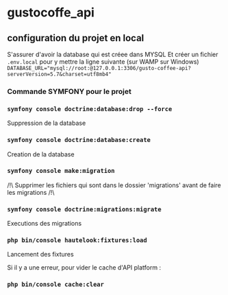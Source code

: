 # gustocoffe_api 

## configuration du projet en local

S'assurer d'avoir la database qui est créee dans MYSQL
Et créer un fichier `.env.local` pour y mettre la ligne suivante (sur WAMP sur Windows)
`DATABASE_URL="mysql://root:@127.0.0.1:3306/gusto-coffee-api?serverVersion=5.7&charset=utf8mb4"`

### Commande SYMFONY pour le projet

### `symfony console doctrine:database:drop --force`
Suppression de la database

### `symfony console doctrine:database:create`
Creation de la database

### `symfony console make:migration`
/!\ Supprimer les fichiers qui sont dans le dossier 'migrations' avant de faire les migrations /!\

### `symfony console doctrine:migrations:migrate `
Executions des migrations

### `php bin/console hautelook:fixtures:load `
Lancement des fixtures 

Si il y a une erreur, pour vider le cache d'API platform :
### `php bin/console cache:clear`
